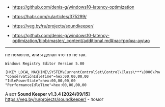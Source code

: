 - https://github.com/denis-g/windows10-latency-optimization
- https://habr.com/ru/articles/375299/

- https://veg.by/ru/projects/soundkeeper/

- https://github.com/denis-g/windows10-latency-optimization/blob/master/_content/additional.md#настройка-аудио


***


не помогло, или я делал что-то не так.

```
Windows Registry Editor Version 5.00

[HKEY_LOCAL_MACHINE\SYSTEM\CurrentControlSet\Control\Class\***\0000\PowerSettings]
"ConservationIdleTime"=hex:00,00,00,00
"IdlePowerState"=hex:00,00,00,00
"PerformanceIdleTime"=hex:00,00,00,00
```

А вот **Sound Keeper v1.3.4 [2024/09/15]** https://veg.by/ru/projects/soundkeeper/ - помог

